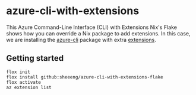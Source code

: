 # azure-cli-with-extensions

This Azure Command-Line Interface (CLI) with Extensions Nix's Flake shows how you can override a Nix package to add extensions. In this case, we are installing the [azure-cli](https://learn.microsoft.com/en-us/cli/azure/) package with extra [extensions](https://learn.microsoft.com/en-us/cli/azure/azure-cli-extensions-overview).

## Getting started

```shell
flox init
flox install github:sheeeng/azure-cli-with-extensions-flake
flox activate
az extension list
```
